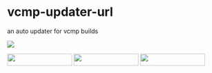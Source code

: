 # vcmp-updater-url
an auto updater for vcmp builds

<img src="https://i.imgur.com/OP25oD0.jpeg">

<a href="https://github.com/MEGAMINDMK/vcmp-updater-url/releases/download/v1.0/vcmpupdaterurl.exe"><img src="https://img.shields.io/github/downloads/MEGAMINDMK/vcmp-updater-url/total.svg?color=tuquoise&label=Downloads&logo=github&logoColor=white&style=for-the-badge" width="150" height="28"></a>
<img src="https://img.shields.io/github/v/release/MEGAMINDMK/vcmp-updater-url?color=blue&label=Latest%20Update&labelColor=black" width="150" height="28">
<img src="https://img.shields.io/badge/license-Appache%202.0-green" width="150" height="28">

